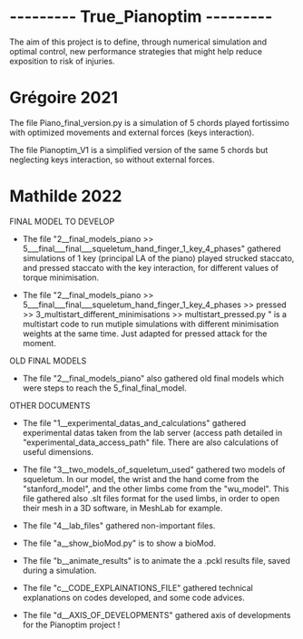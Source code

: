 # --------- True_Pianoptim ---------

The aim of this project is to define, through numerical simulation and optimal control, new performance strategies that might help reduce exposition to risk of injuries.

# Grégoire 2021

The file Piano_final_version.py is a simulation of 5 chords played fortissimo with optimized movements and external forces (keys interaction).

The file Pianoptim_V1 is a simplified version of the same 5 chords but neglecting keys interaction, so without external forces.

# Mathilde 2022
FINAL MODEL TO DEVELOP

- The file "2__final_models_piano >> 5___final___final___squeletum_hand_finger_1_key_4_phases" gathered simulations of 1 key (principal LA of the piano)
played strucked staccato, and pressed staccato with the key interaction, for different values of torque minimisation.

- The file "2__final_models_piano >> 5___final___final___squeletum_hand_finger_1_key_4_phases >> pressed >>
3_multistart_different_minimisations >> multistart_pressed.py " is a multistart code to run mutiple simulations
with different minimisation weights at the same time. Just adapted for pressed attack for the moment.

OLD FINAL MODELS

- The file "2__final_models_piano" also gathered old final models which were steps to reach the 5_final_final_model.

OTHER DOCUMENTS

- The file "1__experimental_datas_and_calculations" gathered experimental datas taken from the lab server (access path 
detailed in "experimental_data_access_path" file. 
There are also calculations of useful dimensions.

- The file "3__two_models_of_squeletum_used" gathered two models of squeletum. In our model, the wrist and the hand come 
from the "stanford_model", and the other limbs come from the "wu_model". This file gathered also .slt files format for 
the used limbs, in order to open their mesh in a 3D software, in MeshLab for example.

- The file "4__lab_files" gathered non-important files.

- The file "a__show_bioMod.py" is to show a bioMod.

- The file "b__animate_results" is to animate the a .pckl results file, saved during a simulation.

- The file "c__CODE_EXPLAINATIONS_FILE" gathered technical explanations on codes developed, and some code advices.

- The file "d__AXIS_OF_DEVELOPMENTS" gathered axis of developments for the Pianoptim project !